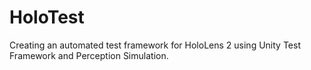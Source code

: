 # HoloTest
Creating an automated test framework for HoloLens 2 using Unity Test Framework and Perception Simulation.
